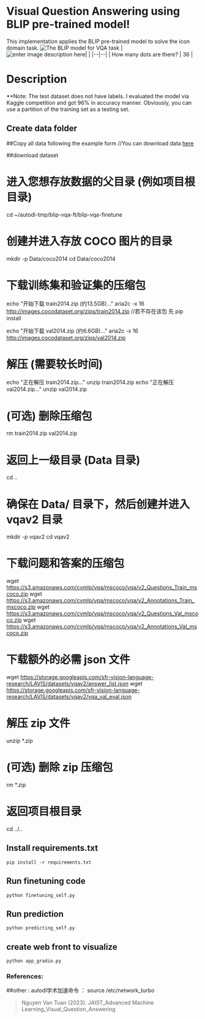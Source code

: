 # Visual Question Answering using BLIP pre-trained model!

This implementation applies the BLIP pre-trained model to solve the icon domain task. 
![The BLIP model for VQA task](https://i.postimg.cc/ncnxSnJw/image.png)
|  ![enter image description here](https://i.postimg.cc/1zSYsrmm/image.png)|  |
|--|--|
| How many dots are there? | 36 |

# Description
**Note: The test dataset does not have labels. I evaluated the model via Kaggle competition and got 96% in accuracy manner. Obviously, you can use a partition of the training set as a testing set.
## Create data folder
##Copy all data following the example form
//You can download data [here](https://drive.google.com/file/d/1tt6qJbOgevyPpfkylXpKYy-KaT4_aCYZ/view?usp=sharing)

##download dataset

# 进入您想存放数据的父目录 (例如项目根目录)
cd ~/autodl-tmp/blip-vqa-ft/blip-vqa-finetune  

# 创建并进入存放 COCO 图片的目录
mkdir -p Data/coco2014
cd Data/coco2014

# 下载训练集和验证集的压缩包
echo "开始下载 train2014.zip (约13.5GB)..."
aria2c -x 16 http://images.cocodataset.org/zips/train2014.zip //若不存在该包 先 pip install

echo "开始下载 val2014.zip (约6.6GB)..."
aria2c -x 16 http://images.cocodataset.org/zips/val2014.zip

# 解压 (需要较长时间)
echo "正在解压 train2014.zip..."
unzip train2014.zip
echo "正在解压 val2014.zip..."
unzip val2014.zip

# (可选) 删除压缩包
rm train2014.zip val2014.zip

# 返回上一级目录 (Data 目录)
cd ..

# 确保在 Data/ 目录下，然后创建并进入 vqav2 目录
mkdir -p vqav2
cd vqav2

# 下载问题和答案的压缩包
wget https://s3.amazonaws.com/cvmlp/vqa/mscoco/vqa/v2_Questions_Train_mscoco.zip
wget https://s3.amazonaws.com/cvmlp/vqa/mscoco/vqa/v2_Annotations_Train_mscoco.zip
wget https://s3.amazonaws.com/cvmlp/vqa/mscoco/vqa/v2_Questions_Val_mscoco.zip
wget https://s3.amazonaws.com/cvmlp/vqa/mscoco/vqa/v2_Annotations_Val_mscoco.zip

# 下载额外的必需 json 文件
wget https://storage.googleapis.com/sfr-vision-language-research/LAVIS/datasets/vqav2/answer_list.json
wget https://storage.googleapis.com/sfr-vision-language-research/LAVIS/datasets/vqav2/vqa_val_eval.json

# 解压 zip 文件
unzip \*.zip

# (可选) 删除 zip 压缩包
rm *.zip

# 返回项目根目录
cd ../..

## Install requirements.txt

    pip install -r requirements.txt

## Run finetuning code

    python finetuning_self.py

## Run prediction

    python predicting_self.py

## create web front to visualize

    python app_gradio.py

### References:

##other :
    autodl学术加速命令 ： source /etc/network_turbo

> Nguyen Van Tuan (2023). JAIST_Advanced Machine Learning_Visual_Question_Answering

